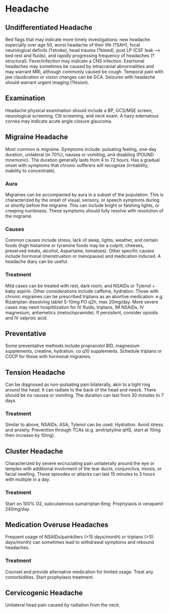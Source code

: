 # Headache

## Undifferentiated Headache
Red flags that may indicate more timely investigations: new headache especially over age 50, worst headache of their life (?SAH), focal neurological deficits (?stroke), head trauma (?bleed), post LP (CSF leak --> bed rest and fluids), and rapidly progressing frequency of headaches (?structural). Fever/infection may indicate a CNS infection. Exertional headaches may sometimes be caused by intracranial abnormalities and may warrant MRI, although commonly caused be cough. Temporal pain with jaw claudication or vision changes can be GCA. Seizures with headache should warrant urgent imaging (?lesion).

## Examination
Headache physical examination should include a BP, GCS/MSE screen, neurological screening, CN screening, and neck exam. A hazy edematous cornea may indicate acute angle closure glaucoma.

## Migraine Headache
Most common is migraine. Symptoms include: pulsating feeling, one-day duration, unilateral (in 70%), nausea or vomiting, and disabling (POUND mnemonic).  The duration generally lasts from 4 to 72 hours. Has a gradual onset with symptoms that chronic sufferers will recognize (irritability, inability to concentrate). 

### Aura
Migraines can be accompanied by aura in a subset of the population. This is characterized by the onset of visual, sensory, or speech symptoms during or shortly before the migraine. This can include bright or falshing lights, or creeping numbness. These symptoms should fully resolve with resolution of the migraine.

### Causes
Common causes include stress, lack of sleep, lights, weather, and certain foods (high histamine or tyramine foods may be a culprit, cheeses, preserved meats, alcohol, Aspartame, tomatoes). Other specific causes include hormonal (menstruation or menopause) and medication induced. A headache diary can be useful.

### Treatment
Mild cases can be treated with rest, dark room, and NSAIDs or Tylenol + baby aspirin. Other considerations include caffeine, hydration. Those with chronic migraines can be prescribed triptans as an abortive medication: e.g. Rizatriptan dissolving tablet 5-10mg PO q2h, max 20mg/day. More severe cases may need hospitilization for IV fluids, triptans, IM NSAIDs, IV magnesium, antiemetics (metoclopramide). If persistent, consider opioids and IV valproic acid.

## Preventative
Some preventative methods include propranolol BID, magnesium supplements, creatine, hydration. co q10 supplements. Schedule triptans or COCP for those with hormonal migraines.

## Tension Headache
Can be diagnosed as non-pulsating pain bilaterally, akin to a tight ring around the head. It can radiate to the back of the head and neeck. There should be no nausea or vomiting. The duration can last from 30 minutes to 7 days.

### Treatment
Similar to above, NSAIDs, ASA, Tylenol can be used. Hydration. Avoid stress and anxiety. Prevention through TCAs (e.g. amitriptyline qHS, start at 10mg then increase by 10mg).

## Cluster Headache
Characterized by severe excruciating pain unilaterally around the eye or temples with additional involvment of the tear ducts, conjunctiva, miosis, or facial swelling. These episodes or attacks can last 15 minutes to 3 hours with multiple in a day. 

### Treatment
Start on 100% O2, subcutaenous sumatriptan 6mg. Prophylaxis is verapamil 240mg/day.

## Medication Overuse Headaches
Frequent usage of NSAIDs/painkillers (>15 days/month) or triptans (>10 days/month) can sometimes lead to withdrawal symptoms and rebound headaches. 

### Treatment
Counsel and provide alternative medication for limited usage. Treat any comorbidities. Start prophylaxis treatment.

## Cervicogenic Headache
Unilateral head pain caused by radiation from the neck.
